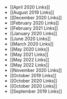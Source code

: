 - [[April 2020 Links]]
- [[August 2019 Links]]
- [[December 2020 Links]]
- [[February 2020 Links]]
- [[February 2021 Links]]
- [[January 2020 Links]]
- [[June 2020 Links]]
- [[March 2020 Links]]
- [[May 2020 Links]]
- [[May 2021 Links]]
- [[May 2022 Links]]
- [[May 2022 Links]]
- [[November 2020 Links]]
- [[October 2019 Links]]
- [[October 2020 Links]]
- [[October 2020 Links]]
- [[September 2019 Links]]